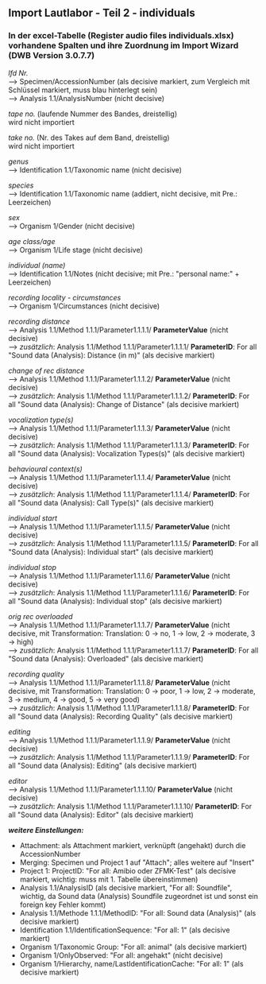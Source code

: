 ## Import Lautlabor  - Teil 2 - individuals

### In der excel-Tabelle (Register audio files individuals.xlsx) vorhandene Spalten und ihre Zuordnung im Import Wizard (DWB Version 3.0.7.7)  



_lfd Nr._  
--> Specimen/AccessionNumber (als decisive markiert, zum Vergleich mit Schlüssel markiert, muss blau hinterlegt sein)  
--> Analysis 1.1/AnalysisNumber (nicht decisive)  


_tape no._ (laufende Nummer des Bandes, dreistellig)    
wird nicht importiert  


_take no._ (Nr. des Takes auf dem Band, dreistellig)  
wird nicht importiert   
  

_genus_  
--> Identification 1.1/Taxonomic name (nicht decisive)  
  

_species_  
--> Identification 1.1/Taxonomic name (addiert, nicht decisive, mit Pre.: Leerzeichen)  


_sex_  
--> Organism 1/Gender (nicht decisive)  


_age class/age_  
--> Organism 1/Life stage (nicht decisive)  


_individual (name)_  
--> Identification 1.1/Notes (nicht decisive; mit Pre.: "personal name:" + Leerzeichen)  



_recording locality - circumstances_  
--> Organism 1/Circumstances (nicht decisive)  



_recording distance_  
--> Analysis 1.1/Method 1.1.1/Parameter1.1.1.1/ **ParameterValue** (nicht decisive)  
-->       _zusätzlich_: Analysis 1.1/Method 1.1.1/Parameter1.1.1.1/ **ParameterID**: For all "Sound data (Analysis): Distance (in m)"  (als decisive markiert)  



_change of rec distance_  
--> Analysis 1.1/Method 1.1.1/Parameter1.1.1.2/ **ParameterValue** (nicht decisive)  
-->       _zusätzlich_: Analysis 1.1/Method 1.1.1/Parameter1.1.1.2/ **ParameterID**: For all "Sound data (Analysis): Change of Distance"  (als decisive markiert)  



_vocalization type(s)_  
--> Analysis 1.1/Method 1.1.1/Parameter1.1.1.3/ **ParameterValue** (nicht decisive)  
-->       _zusätzlich_: Analysis 1.1/Method 1.1.1/Parameter1.1.1.3/ **ParameterID**: For all "Sound data (Analysis): Vocalization Types(s)"  (als decisive markiert)  




_behavioural context(s)_  
--> Analysis 1.1/Method 1.1.1/Parameter1.1.1.4/ **ParameterValue** (nicht decisive)  
-->       _zusätzlich_: Analysis 1.1/Method 1.1.1/Parameter1.1.1.4/ **ParameterID**: For all "Sound data (Analysis): Call Type(s)"  (als decisive markiert)  


_individual start_  
--> Analysis 1.1/Method 1.1.1/Parameter1.1.1.5/ **ParameterValue** (nicht decisive)  
-->       _zusätzlich_: Analysis 1.1/Method 1.1.1/Parameter1.1.1.5/ **ParameterID**: For all "Sound data (Analysis): Individual start"  (als decisive markiert)  



_individual stop_  
--> Analysis 1.1/Method 1.1.1/Parameter1.1.1.6/ **ParameterValue** (nicht decisive)  
-->       _zusätzlich_: Analysis 1.1/Method 1.1.1/Parameter1.1.1.6/ **ParameterID**: For all "Sound data (Analysis): Individual stop"  (als decisive markiert)  




_orig rec overloaded_  
--> Analysis 1.1/Method 1.1.1/Parameter1.1.1.7/ **ParameterValue** (nicht decisive, mit Transformation: Translation: 0 -> no, 1 -> low, 2 -> moderate, 3 -> high)  
-->       _zusätzlich_: Analysis 1.1/Method 1.1.1/Parameter1.1.1.7/ **ParameterID**: For all "Sound data (Analysis): Overloaded"  (als decisive markiert)  



_recording quality_  
--> Analysis 1.1/Method 1.1.1/Parameter1.1.1.8/ **ParameterValue** (nicht decisive, mit Transformation: Translation: 0 -> poor, 1 -> low, 2 -> moderate, 3 -> medium, 4 -> good, 5 -> very good)  
-->       _zusätzlich_: Analysis 1.1/Method 1.1.1/Parameter1.1.1.8/ **ParameterID**: For all "Sound data (Analysis): Recording Quality"  (als decisive markiert)  


_editing_  
--> Analysis 1.1/Method 1.1.1/Parameter1.1.1.9/ **ParameterValue** (nicht decisive)  
-->       _zusätzlich_: Analysis 1.1/Method 1.1.1/Parameter1.1.1.9/ **ParameterID**: For all "Sound data (Analysis): Editing"  (als decisive markiert)  



_editor_  
--> Analysis 1.1/Method 1.1.1/Parameter1.1.1.10/ **ParameterValue** (nicht decisive)  
-->       _zusätzlich_: Analysis 1.1/Method 1.1.1/Parameter1.1.1.10/ **ParameterID**: For all "Sound data (Analysis): Editor"  (als decisive markiert)  




_**weitere Einstellungen:**_  

-  Attachment: als Attachment markiert, verknüpft (angehakt) durch die AccessionNumber  
-  Merging: Specimen und Project 1 auf "Attach"; alles weitere auf "Insert"  
-  Project 1: ProjectID: "For all: Amibio oder ZFMK-Test" (als decisive markiert, wichtig: muss mit 1. Tabelle übereinstimmen)  
-  Analysis 1.1/AnalysisID (als decisive markiert, "For all: Soundfile", wichtig, da Sound data (Analysis) Soundfile zugeordnet ist und sonst ein foreign key Fehler kommt)  
-  Analysis 1.1/Methode 1.1.1/MethodID: "For all: Sound data (Analysis)" (als decisive markiert)
-  Identification 1.1/IdentificationSequence: "For all: 1" (als decisive markiert)  
-  Organism 1/Taxonomic Group: "For all: animal" (als decisive markiert)  
-  Organism 1/OnlyObserved: "For all: angehakt" (nicht decisive)  
-  Organism 1/Hierarchy, name/LastIdentificationCache: "For all: 1" (als decisive markiert)





